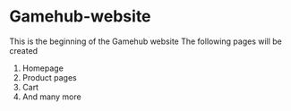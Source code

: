 # Gamehub-website

This is the beginning of the Gamehub website
The following pages will be created

1. Homepage
2. Product pages
3. Cart
4. And many more
